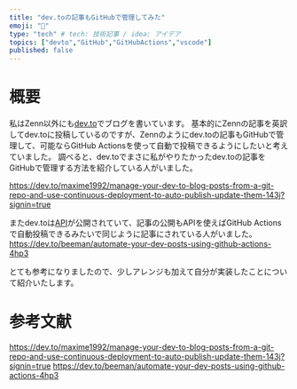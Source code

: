 ```yaml
---
title: "dev.toの記事もGitHubで管理してみた"
emoji: "🐁"
type: "tech" # tech: 技術記事 / idea: アイデア
topics: ["devto","GitHub","GitHubActions","vscode"]
published: false
---
```


# 概要

私はZenn以外にも[dev.to](https://dev.to/yuta28)でブログを書いています。
基本的にZennの記事を英訳してdev.toに投稿しているのですが、Zennのようにdev.toの記事もGitHubで管理して、可能ならGitHub Actionsを使って自動で投稿できるようにしたいと考えていました。
調べると、dev.toでまさに私がやりたかったdev.toの記事をGitHubで管理する方法を紹介している人がいました。

https://dev.to/maxime1992/manage-your-dev-to-blog-posts-from-a-git-repo-and-use-continuous-deployment-to-auto-publish-update-them-143j?signin=true

またdev.toは[API](https://developers.forem.com/api)が公開されていて、記事の公開もAPIを使えばGitHub Actionsで自動投稿できるみたいで同じように記事にされている人がいました。
https://dev.to/beeman/automate-your-dev-posts-using-github-actions-4hp3

とても参考になりましたので、少しアレンジも加えて自分が実装したことについて紹介いたします。

# 参考文献

https://dev.to/maxime1992/manage-your-dev-to-blog-posts-from-a-git-repo-and-use-continuous-deployment-to-auto-publish-update-them-143j?signin=true
https://dev.to/beeman/automate-your-dev-posts-using-github-actions-4hp3